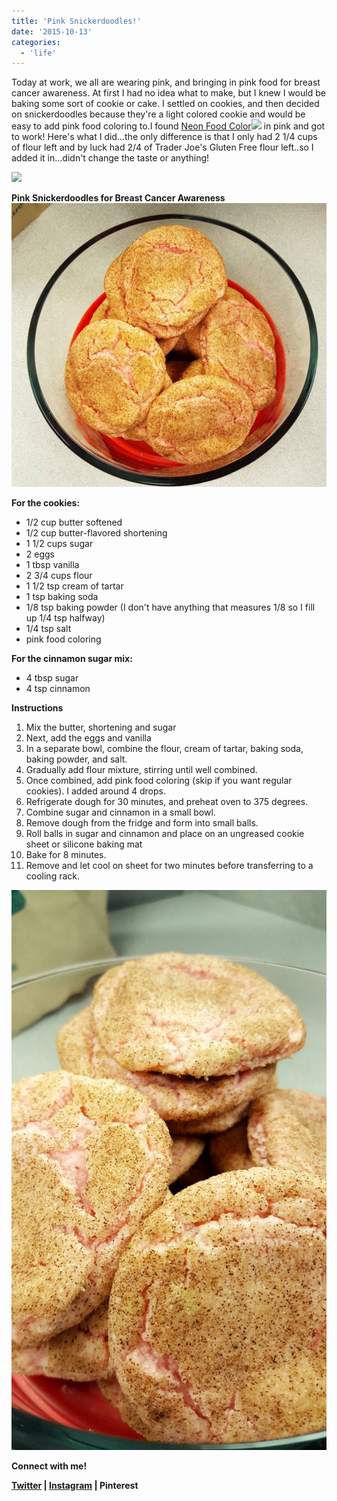 ```yaml
---
title: 'Pink Snickerdoodles!'
date: '2015-10-13'
categories:
  - 'life'
---
```


Today at work, we all are wearing pink, and bringing in pink food for breast cancer awareness. At first I had no idea what to make, but I knew I would be baking some sort of cookie or cake. I settled on cookies, and then decided on snickerdoodles because they're a light colored cookie and would be easy to add pink food coloring to.I found [Neon Food Color](http://www.amazon.com/gp/product/B004MNYB6U/ref=as_li_tl?ie=UTF8&camp=1789&creative=390957&creativeASIN=B004MNYB6U&linkCode=as2&tag=cod09d8-20&linkId=Q34JA7KT2JOP35WH)![](https://ir-na.amazon-adsystem.com/e/ir?t=cod09d8-20&l=as2&o=1&a=B004MNYB6U) in pink and got to work! Here's what I did...the only difference is that I only had 2 1/4 cups of flour left and by luck had 2/4 of Trader Joe's Gluten Free flour left..so I added it in...didn't change the taste or anything!

![](images/51vnwZrcDGL._SX425_.jpg)

**Pink Snickerdoodles for Breast Cancer Awareness**![](images/tumblr_nw5tncGfYH1qzasfoo1_1280.jpg)

**For the cookies:**

- 1/2 cup butter softened
- 1/2 cup butter-flavored shortening
- 1 1/2 cups sugar
- 2 eggs
- 1 tbsp vanilla
- 2 3/4 cups flour
- 1 1/2 tsp cream of tartar
- 1 tsp baking soda
- 1/8 tsp baking powder (I don't have anything that measures 1/8 so I fill up 1/4 tsp halfway)
- 1/4 tsp salt
- pink food coloring

**For the cinnamon sugar mix:**

- 4 tbsp sugar
- 4 tsp cinnamon

**Instructions**

1. Mix the butter, shortening and sugar
2. Next, add the eggs and vanilla
3. In a separate bowl, combine the flour, cream of tartar, baking soda, baking powder, and salt.
4. Gradually add flour mixture, stirring until well combined.
5. Once combined, add pink food coloring (skip if you want regular cookies). I added around 4 drops.
6. Refrigerate dough for 30 minutes, and preheat oven to 375 degrees.
7. Combine sugar and cinnamon in a small bowl.
8. Remove dough from the fridge and form into small balls.
9. Roll balls in sugar and cinnamon and place on an ungreased cookie sheet or silicone baking mat
10. Bake for 8 minutes.
11. Remove and let cool on sheet for two minutes before transferring to a cooling rack.

![](images/tumblr_nw5y5dIw8l1qzasfoo1_1280.jpg)

**Connect with me!**

**[Twitter](http://twitter.com/kaleighcodes) | [Instagram](http://instagram.com/codebikerun) | Pinterest**
